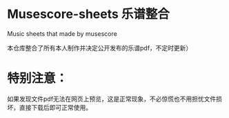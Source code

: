 # Musescore-sheets 乐谱整合
 Music sheets that made by musescore

 本仓库整合了所有本人制作并决定公开发布的乐谱pdf，不定时更新）

# 特别注意：
 如果发现文件pdf无法在网页上预览，这是正常现象，不必惊慌也不用担忧文件损坏，直接下载后即可正常使用。
 